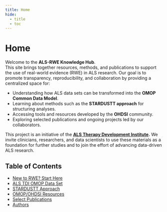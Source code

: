 ```yaml
---
title: Home
hide:
  - title
  - toc
---
```


# Home  

Welcome to the **ALS-RWE Knowledge Hub**.  
This site brings together resources, methods, and publications to support the use of real-world evidence (RWE) in ALS research. Our goal is to promote transparency, reproducibility, and collaboration by providing a centralized space for:  

- Understanding how ALS data sets can be transformed into the **OMOP Common Data Model**.  
- Learning about methods such as the **STARDUSTT approach** for structuring analyses.  
- Accessing tools and resources developed by the **OHDSI** community.  
- Exploring selected publications and ongoing projects led by our collaborators.  

This project is an initiative of the **[ALS Therapy Development Institute](http://www.als.net).**  We invite clinicians, researchers, and data scientists to use these materials as a foundation for further studies and to join the effort of advancing data-driven ALS research.  

## Table of Contents

- [New to RWE? Start Here](free-rwe-resources.md)
- [ALS TDI OMOP Data Set](als-tdi-omop-data-set.md)
- [STARDUSTT Approach](stardustt-approach.md)
- [OMOP/OHDSI Resources](omop-ohdsi-resources.md)
- [Select Publications](select-publications.md)
- [Authors](authors.md)

